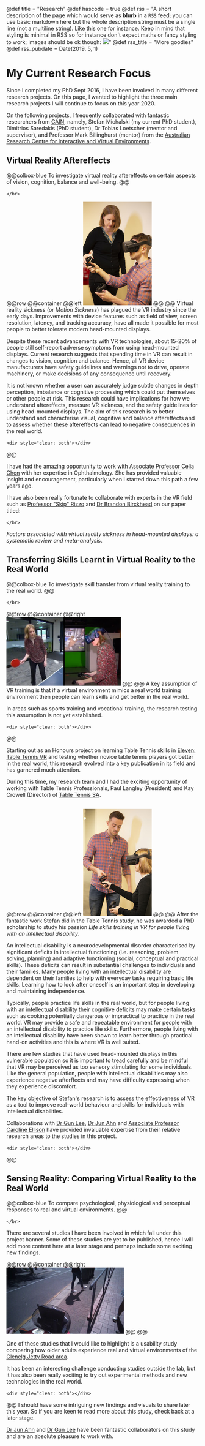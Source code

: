 @def title = "Research"
@def hascode = true
@def rss = "A short description of the page which would serve as **blurb** in a `RSS` feed; you can use basic markdown here but the whole description string must be a single line (not a multiline string). Like this one for instance. Keep in mind that styling is minimal in RSS so for instance don't expect maths or fancy styling to work; images should be ok though: ![](https://upload.wikimedia.org/wikipedia/en/b/b0/Rick_and_Morty_characters.jpg)"
@def rss_title = "More goodies"
@def rss_pubdate = Date(2019, 5, 1)

# My Current Research Focus
Since I completed my PhD Sept 2016, I have been involved in many different research projects. On this page, I wanted to highlight the three main research projects I will continue to focus on this year 2020.

On the following projects, I frequently collaborated with fantastic researchers from [CAIN](http://www.cain.science/people), namely, Stefan Michalski (my current PhD student), Dimitrios Saredakis (PhD student), Dr Tobias Loetscher (mentor and supervisor), and Professor Mark Billinghurst (mentor) from the [Australian Research Centre for Interactive and Virtual Environments](https://unisa.edu.au/research/ive/).

## Virtual Reality Aftereffects

@@colbox-blue
To investigate virtual reality aftereffects on certain aspects of vision, cognition, balance and well-being.
@@

~~~
</br>
~~~
@@row
@@container
@@left ![](/assets/BBBRC_3360.jpg) @@
@@
Virtual reality sickness (or _Motion Sickness_) has plagued the VR industry since the early days. Improvements with device features such as field of view, screen resolution, latency, and tracking accuracy, have all made it possible for most people to better tolerate modern head-mounted displays.


Despite these recent advancements with VR technologies, about 15-20% of people still self-report adverse symptoms from using head-mounted displays. Current research suggests that spending time in VR can result in changes to vision, cognition and balance. Hence, all VR device manufacturers have safety guidelines and warnings not to drive, operate machinery, or make decisions of any consequence until recovery.

It is not known whether a user can accurately judge subtle changes in depth perception, imbalance or cognitive processing which could put themselves or other people at risk. This research could have implications for how we understand aftereffects, measure VR sickness, and the safety guidelines for using head-mounted displays. The aim of this research is to better understand and characterise visual, cognitive and balance aftereffects and to assess whether these aftereffects can lead to negative consequences in the real world.
~~~
<div style="clear: both"></div>
~~~
@@

I have had the amazing opportunity to work with [Associate Professor Celia Chen](https://visionsaeye.com.au/team/associate-professor-celia-chen/) with her expertise in Ophthalmology. She has provided valuable insight and encouragement, particularly when I started down this path a few years ago.

I have also been really fortunate to collaborate with experts in the VR field such as [Professor "Skip" Rizzo](https://scholar.google.com.au/citations?user=cTZ7Bg8AAAAJ&hl=en&oi=ao) and [Dr Brandon Birckhead](https://scholar.google.com.au/citations?user=6r77jtQAAAAJ&hl=en&oi=ao) on our paper titled:
~~~
</br>
~~~
 _Factors associated with virtual reality sickness in head-mounted displays: a systematic review and meta-analysis_.

 ## Transferring Skills Learnt in Virtual Reality to the Real World

 @@colbox-blue
 To investigate skill transfer from virtual reality training to the real world.
 @@
 ~~~
 </br>
 ~~~

 @@row
 @@container
 @@right ![](/assets/RW_VR_TT2.png) @@
 @@
 A key assumption of VR training is that if a virtual environment mimics a real world training environment then people can learn skills and get better in the real world.

 In areas such as sports training and vocational training, the research testing this assumption is not yet established.
 ~~~
 <div style="clear: both"></div>
 ~~~
 @@

 Starting out as an Honours project on learning Table Tennis skills in [Eleven: Table Tennis VR](https://forfunlabs.github.io/ElevenVR.github.io//) and testing whether novice table tennis players got better in the real world, this research evolved into a key publication in its field and has garnered much attention.

 During this time, my research team and I had the exciting opportunity of working with Table Tennis Professionals, Paul Langley (President) and Kay Crowell (Director) of [Table Tennis SA](https://www.tabletennissa.org.au/about/committee/).

##

 @@row
 @@container
 @@left ![](/assets/BBBRC_Stefan2.jpg) @@
 @@
 After the fantastic work Stefan did in the Table Tennis study, he was awarded a PhD scholarship to study his passion _Life skills training in VR for people living with an intellectual disability_.

An intellectual disability is a neurodevelopmental disorder characterised by significant deficits in intellectual functioning (i.e. reasoning, problem solving, planning) and adaptive functioning (social, conceptual and practical skills). These deficits can result in substantial challenges to individuals and their families. Many people living with an intellectual disability are dependent on their families to help with everyday tasks requiring basic life skills. Learning how to look after oneself is an important step in developing and maintaining independence.

Typically, people practice life skills in the real world, but for people living with an intellectual disability their cognitive deficits may make certain tasks such as cooking potentially dangerous or impractical to practice in the real world. VR may provide a safe and repeatable environment for people with an intellectual disability to practice life skills. Furthermore, people living with an intellectual disability have been shown to learn better through practical hand-on activities and this is where VR is well suited.

There are few studies that have used head-mounted displays in this vulnerable population so it is important to tread carefully and be mindful that VR may be perceived as too sensory stimulating for some individuals. Like the general population, people with intellectual disabilities may also experience negative afterffects and may have difficulty expressing when they experience discomfort.

 The key objective of Stefan's research is to assess the effectiveness of VR as a tool to improve real-world behaviour and skills for individuals with intellectual disabilities.

 Collaborations with [Dr Gun Lee](https://scholar.google.com.au/citations?user=OF-YumwAAAAJ&hl=en&oi=ao), [Dr Jun Ahn](https://scholar.google.com.au/citations?user=5xhD6NoAAAAJ&hl=en&oi=ao) and [Associate Professor Caroline Ellison](https://people.unisa.edu.au/Caroline.Ellison) have provided invaluable expertise from their relative research areas to the studies in this project.
 ~~~
 <div style="clear: both"></div>
 ~~~
 @@
## Sensing Reality: Comparing Virtual Reality to the Real World

@@colbox-blue
To compare psychological, physiological and perceptual responses to real and virtual environments.
@@
~~~
</br>
~~~
There are several studies I have been involved in which fall under this project banner. Some of these studies are yet to be published, hence I will add more content here at a later stage and perhaps include some exciting new findings.

@@row
@@container
@@right ![](/assets/GlenelgET_scooter.png) @@
@@
<!--Using mobile eye-tracking, physiological sensors and virtual reality, we aimed to compare how older adults experienced the [Glenelg Jetty Road area](https://www.google.com/maps/dir/Glenelg+Public+Library,+Colley+Terrace,+Glenelg+SA/Jetty+Rd,+Glenelg+SA+5045/@-34.9803394,138.5133888,18z/data=!3m1!4b1!4m14!4m13!1m5!1m1!1s0x6ab0db1b0b87202d:0xa2fbf571af32052f!2m2!1d138.512106!2d-34.979774!1m5!1m1!1s0x6ab0db1c4c197483:0xef0daa3a714bb480!2m2!1d138.5168101!2d-34.980204!3e2) in real and virtual environments.-->
One of these studies that I would like to highlight is a usability study comparing how older adults experience real and virtual environments of the [Glenelg Jetty Road area](https://www.google.com/maps/dir/Glenelg+Public+Library,+Colley+Terrace,+Glenelg+SA/Jetty+Rd,+Glenelg+SA+5045/@-34.9803394,138.5133888,18z/data=!3m1!4b1!4m14!4m13!1m5!1m1!1s0x6ab0db1b0b87202d:0xa2fbf571af32052f!2m2!1d138.512106!2d-34.979774!1m5!1m1!1s0x6ab0db1c4c197483:0xef0daa3a714bb480!2m2!1d138.5168101!2d-34.980204!3e2).

It has been an interesting challenge conducting studies outside the lab, but it has also been really exciting to try out experimental methods and new technologies in the real world.
~~~
<div style="clear: both"></div>
~~~
@@
I should have some intriguing new findings and visuals to share later this year. So if you are keen to read more about this study, check back at a later stage.

[Dr Jun Ahn](https://scholar.google.com.au/citations?user=5xhD6NoAAAAJ&hl=en&oi=ao) and [Dr Gun Lee](https://scholar.google.com.au/citations?user=OF-YumwAAAAJ&hl=en&oi=ao) have been fantastic collaborators on this study and are an absolute pleasure to work with.  
